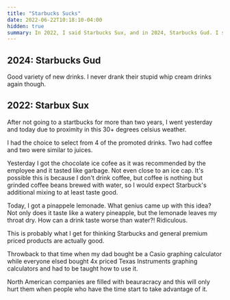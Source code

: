 ```yaml
---
title: "Starbucks Sucks"
date: 2022-06-22T10:18:10-04:00
hidden: true
summary: In 2022, I said Starbucks Sux, and in 2024, Starbucks Gud. I still dislike their pure diabetes drinks.
---
```


## 2024: Starbucks Gud

Good variety of new drinks. I never drank their stupid whip cream drinks again though.

## 2022: Starbux Sux

After not going to a startbucks for more than two years, I went yesterday and today due to proximity in this
30+ degrees celsius weather.

I had the choice to select from 4 of the promoted drinks. Two had coffee and two were similar to juices.

Yesterday I got the chocolate ice cofee as it was recommended by the employee and it tasted like garbage. Not even close to an ice cap. It's possible this is because I don't drink coffee, but coffee is nothing but grinded coffee beans brewed with water, so I would expect Starbuck's additional mixing to at least taste good.

Today, I got a pinappele lemonade. What genius came up with this idea? Not only does it taste like a watery pineapple, but the lemonade leaves my throat dry. How can a drink taste worse than water?! Ridiculous.

This is probably what I get for thinking Starbucks and general premium priced products are actually good.

Throwback to that time when my dad bought be a Casio graphing calculator while everyone elsed bought 4x priced Texas Instruments graphing calculators and had to be taught how to use it.

North American companies are filled with beauracracy and this will only hurt them when people who have the time start to take advantage of it.
